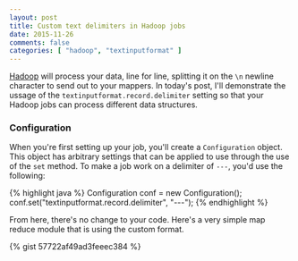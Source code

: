 ```yaml
---
layout: post
title: Custom text delimiters in Hadoop jobs
date: 2015-11-26
comments: false
categories: [ "hadoop", "textinputformat" ]
---
```


[Hadoop](https://hadoop.apache.org/) will process your data, line for line, splitting it on the `\n` newline character to send out to your mappers. In today's post, I'll demonstrate the ussage of the `textinputformat.record.delimiter` setting so that your Hadoop jobs can process different data structures.

### Configuration

When you're first setting up your job, you'll create a `Configuration` object. This object has arbitrary settings that can be applied to use through the use of the `set` method. To make a job work on a delimiter of `---`, you'd use the following:

{% highlight java %}
Configuration conf = new Configuration();
conf.set("textinputformat.record.delimiter", "---");
{% endhighlight %}

From here, there's no change to your code. Here's a very simple map reduce module that is using the custom format.

{% gist 57722af49ad3feeec384 %}
